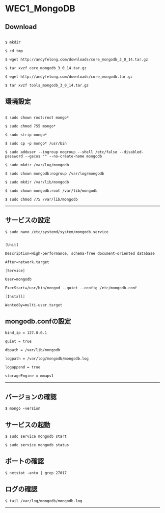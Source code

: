 # WEC1_MongoDB



## Download

```

$ mkdir

$ cd tmp

$ wget http://andyfelong.com/downloads/core_mongodb_3_0_14.tar.gz

$ tar xvzf core_mongodb_3_0_14.tar.gz

$ wget http://andyfelong.com/downloads/core_mongodb.tar.gz

$ tar xvzf tools_mongodb_3_0_14.tar.gz

```

## 環境設定

```

$ sudo chown root:root mongo*

$ sudo chmod 755 mongo*

$ sudo strip mongo*

$ sudo cp -p mongo* /usr/bin

$ sudo adduser --ingroup nogroup --shell /etc/false --disabled-password --gecos "" --no-create-home mongodb

$ sudo mkdir /var/log/mongodb

$ sudo chown mongodb:nogroup /var/log/mongodb

$ sudo mkdir /var/lib/mongodb

$ sudo chown mongodb:root /var/lib/mongodb

$ sudo chmod 775 /var/lib/mongodb
```


---

## サービスの設定

```
$ sudo nano /etc/systemd/system/mongodb.service
```

```

[Unit]

Description=High-performance, schema-free document-oriented database

After=network.target

[Service]

User=mongodb

ExecStart=/usr/bin/mongod --quiet --config /etc/mongodb.conf

[Install]

WantedBy=multi-user.target

```
## mongodb.confの設定

```
bind_ip = 127.0.0.1

quiet = true

dbpath = /var/lib/mongodb

logpath = /var/log/mongodb/mongodb.log

logappend = true

storageEngine = mmapv1
```

---

## バージョンの確認

```
$ mongo -version
```

## サービスの起動
```
$ sudo service mongodb start
```

```
$ sudo service mongodb status
```

## ポートの確認
```
$ netstat -antu | grep 27017
```



## ログの確認

```
$ tail /var/log/mongodb/mongodb.log
```
---







